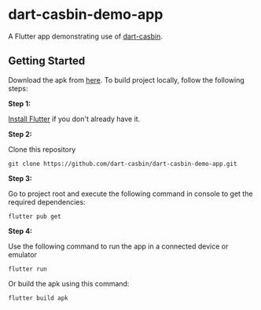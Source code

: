 # dart-casbin-demo-app

A Flutter app demonstrating use of [dart-casbin](https://github.com/casbin/dart-casbin).

## Getting Started

Download the apk from [here](https://github.com/dart-casbin/dart-casbin-demo-app/tree/master/apk).
To build project locally, follow the following steps:

**Step 1:**

[Install Flutter](https://flutter.dev) if you don't already have it.

**Step 2:**

Clone this repository

```
git clone https://github.com/dart-casbin/dart-casbin-demo-app.git
```

**Step 3:**

Go to project root and execute the following command in console to get the required dependencies:

```
flutter pub get
```

**Step 4:**

Use the following command to run the app in a connected device or emulator

```
flutter run
```

Or build the apk using this command:

```
flutter build apk
```

